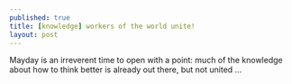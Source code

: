```yaml
---
published: true
title: [knowledge] workers of the world unite!
layout: post
---
```

Mayday is an irreverent time to open with a point: much of the knowledge about how to think better is already out there, but not united ...